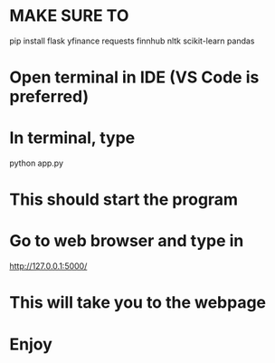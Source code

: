 # MAKE SURE TO 
pip install flask yfinance requests finnhub nltk scikit-learn pandas
# Open terminal in IDE (VS Code is preferred)
# In terminal, type
python app.py
# This should start the program
# Go to web browser and type in 
http://127.0.0.1:5000/
# This will take you to the webpage
# Enjoy
